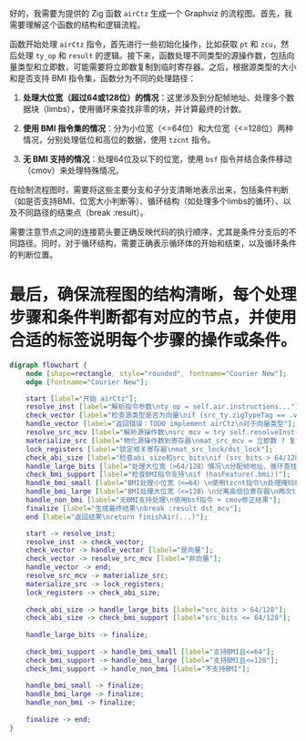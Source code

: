 好的，我需要为提供的 Zig 函数 `airCtz` 生成一个 Graphviz 的流程图。首先，我需要理解这个函数的结构和逻辑流程。

函数开始处理 `airCtz` 指令，首先进行一些初始化操作，比如获取 `pt` 和 `zcu`，然后处理 `ty_op` 和 `result` 的逻辑。接下来，函数处理不同类型的源操作数，包括向量类型和立即数，可能需要将立即数复制到临时寄存器。之后，根据源类型的大小和是否支持 BMI 指令集，函数分为不同的处理路径：

1. **处理大位宽（超过64或128位）的情况**：这里涉及到分配帧地址、处理多个数据块（limbs），使用循环来查找非零的块，并计算最终的计数。

2. **使用 BMI 指令集的情况**：分为小位宽（<=64位）和大位宽（<=128位）两种情况，分别处理低位和高位的数据，使用 `tzcnt` 指令。

3. **无 BMI 支持的情况**：处理64位及以下的位宽，使用 `bsf` 指令并结合条件移动（cmov）来处理特殊情况。

在绘制流程图时，需要将这些主要分支和子分支清晰地表示出来，包括条件判断（如是否支持BMI、位宽大小判断等）、循环结构（如处理多个limbs的循环）、以及不同路径的结束点（break :result）。

需要注意节点之间的连接箭头要正确反映代码的执行顺序，尤其是条件分支后的不同路径。同时，对于循环结构，需要正确表示循环体的开始和结束，以及循环条件的判断位置。

最后，确保流程图的结构清晰，每个处理步骤和条件判断都有对应的节点，并使用合适的标签说明每个步骤的操作或条件。
================================================
```dot
digraph flowchart {
    node [shape=rectangle, style="rounded", fontname="Courier New"];
    edge [fontname="Courier New"];

    start [label="开始 airCtz"];
    resolve_inst [label="解析指令参数\nty_op = self.air.instructions..."];
    check_vector [label="检查源类型是否为向量\nif (src_ty.zigTypeTag == .vector)\n返回未实现错误"];
    handle_vector [label="返回错误：TODO implement airCtz\n对于向量类型"];
    resolve_src_mcv [label="解析源操作数\nsrc_mcv = try self.resolveInst(ty_op.operand)"];
    materialize_src [label="物化源操作数到寄存器\nmat_src_mcv = 立即数 ? 复制到临时寄存器 : src_mcv"];
    lock_registers [label="锁定相关寄存器\nmat_src_lock/dst_lock"];
    check_abi_size [label="检查abi_size和src_bits\nif (src_bits > 64/128)"];
    handle_large_bits [label="处理大位宽（>64/128）情况\n分配帧地址、循环查找非零块\n计算最终结果"];
    check_bmi_support [label="检查BMI指令支持\nif (hasFeature(.bmi))"];
    handle_bmi_small [label="BMI处理小位宽（<=64）\n使用tzcnt指令\n处理掩码和计数"];
    handle_bmi_large [label="BMI处理大位宽（<=128）\n分离高低位寄存器\n两次tzcnt + 结果合并"];
    handle_non_bmi [label="无BMI支持处理\n使用bsf指令 + cmov修正结果"];
    finalize [label="生成最终结果\nbreak :result dst_mcv"];
    end [label="返回结果\nreturn finishAir(...)"];

    start -> resolve_inst;
    resolve_inst -> check_vector;
    check_vector -> handle_vector [label="是向量"];
    check_vector -> resolve_src_mcv [label="非向量"];
    handle_vector -> end;
    resolve_src_mcv -> materialize_src;
    materialize_src -> lock_registers;
    lock_registers -> check_abi_size;
    
    check_abi_size -> handle_large_bits [label="src_bits > 64/128"];
    check_abi_size -> check_bmi_support [label="src_bits <= 64/128"];
    
    handle_large_bits -> finalize;
    
    check_bmi_support -> handle_bmi_small [label="支持BMI且<=64"];
    check_bmi_support -> handle_bmi_large [label="支持BMI且<=128"];
    check_bmi_support -> handle_non_bmi [label="不支持BMI"];
    
    handle_bmi_small -> finalize;
    handle_bmi_large -> finalize;
    handle_non_bmi -> finalize;
    
    finalize -> end;
}
```